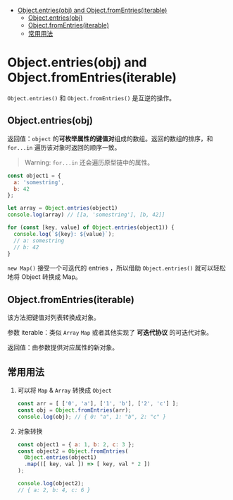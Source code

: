 - [Object.entries(obj) and Object.fromEntries(iterable)](#objectentriesobj-and-objectfromentriesiterable)
  - [Object.entries(obj)](#objectentriesobj)
  - [Object.fromEntries(iterable)](#objectfromentriesiterable)
  - [常用用法](#常用用法)

# Object.entries(obj) and Object.fromEntries(iterable)

`Object.entries()` 和 `Object.fromEntries()` 是互逆的操作。

## Object.entries(obj)

返回值：`object` 的**可枚举属性的键值对**组成的数组。返回的数组的排序，和 `for...in` 遍历该对象时返回的顺序一致。

> Warning: 
> `for...in` 还会遍历原型链中的属性。

```js
const object1 = {
  a: 'somestring',
  b: 42
};

let array = Object.entries(object1)
console.log(array) // [[a, 'somestring'], [b, 42]]

for (const [key, value] of Object.entries(object1)) {
  console.log(`${key}: ${value}`);
  // a: somestring
  // b: 42
}
```

`new Map()` 接受一个可迭代的 entries ，所以借助 `Object.entries()` 就可以轻松地将 Object 转换成 Map。

## Object.fromEntries(iterable)

该方法把键值对列表转换成对象。

参数 iterable：类似 `Array` `Map` 或者其他实现了 **可迭代协议** 的可迭代对象。

返回值：由参数提供对应属性的新对象。

## 常用用法

1. 可以将 `Map` & `Array` 转换成 `Object`
    ```js
    const arr = [ ['0', 'a'], ['1', 'b'], ['2', 'c'] ];
    const obj = Object.fromEntries(arr);
    console.log(obj); // { 0: "a", 1: "b", 2: "c" }
    ```

2. 对象转换
    ```js
    const object1 = { a: 1, b: 2, c: 3 };
    const object2 = Object.fromEntries(
      Object.entries(object1)
      .map(([ key, val ]) => [ key, val * 2 ])
    );

    console.log(object2);
    // { a: 2, b: 4, c: 6 }
    ```